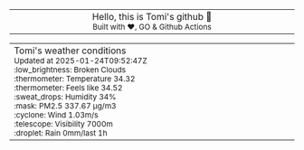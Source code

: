 
<div align="center">
<table>
<tbody>
<td align="center">
<img width="2000" height="0"><br>
Hello, this is Tomi's github 👋<br>
<sup>Built with ❤️, GO & Github Actions</sup><br>
<img width="2000" height="0">
</td>
</tbody>
</table>
</div>
<table>
<tbody>
<td align="left">
<img width="2000" height="0"><br>
Tomi's weather conditions<br>
<sup>Updated at 2025-01-24T09:52:47Z</sup><br>
<sup>:low_brightness: Broken Clouds</sup><br>
<sup>:thermometer: Temperature 34.32 </sup><br>
<sup>:thermometer: Feels like 34.52</sup><br>
<sup>:sweat_drops: Humidity 34%</sup><br>
<sup>:mask: PM2.5 337.67 μg/m3</sup><br>
<sup>:cyclone: Wind 1.03m/s </sup><br>
<sup>:telescope: Visibility 7000m </sup><br>
<sup>:droplet: Rain 0mm/last 1h </sup><br>
<img width="2000" height="0">
</td>
<td align="left">
<img width="2000" height="0"><br>
<br>
<img width="2000" height="0">
</td>
</tbody>
</table>
</div>
    